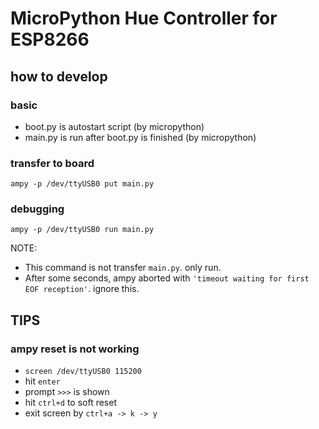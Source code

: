 # MicroPython Hue Controller for ESP8266

## how to develop

### basic

* boot.py is autostart script (by micropython)
* main.py is run after boot.py is finished (by micropython)

### transfer to board

`ampy -p /dev/ttyUSB0 put main.py`

### debugging

`ampy -p /dev/ttyUSB0 run main.py`

NOTE:

* This command is not transfer `main.py`. only run.
* After some seconds, ampy aborted with `'timeout waiting for first EOF reception'`. ignore this.

## TIPS

### ampy reset is not working

* `screen /dev/ttyUSB0 115200`
* hit `enter`
* prompt `>>>` is shown
* hit `ctrl+d` to soft reset
* exit screen by `ctrl+a -> k -> y`
